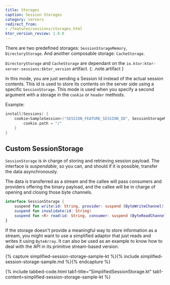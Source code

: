 ```yaml
---
title: Storages
caption: Session Storages
category: servers
redirect_from:
- /features/sessions/storages.html
ktor_version_review: 1.0.0
---
```


There are two predefined storages: `SessionStorageMemory`, `DirectoryStorage`. And another composable storage: `CacheStorage`.

`DirectoryStorage` and `CacheStorage` are dependant on the `io.ktor:ktor-server-sessions:$ktor_version` artifact.
{: .note.artifact } 

In this mode, you are just sending a Session Id instead of the actual session contents.
This id is used to store its contents on the server side using a specific `SessionStorage`.
This mode is used when you specify a second argument with a storage in the `cookie` or `header` methods.

Example:

```kotlin
install(Sessions) {
    cookie<SampleSession>("SESSION_FEATURE_SESSION_ID", SessionStorageMemory()) {
        cookie.path = "/"
    }
}
```


## Custom SessionStorage

`SessionStorage` is in charge of storing and retrieving session payload. The interface is *suspendable*,
so you can, and should if it is possible, transfer the data asynchronously.

The data is transferred as a stream and the callee will pass consumers and providers offering the binary payload,
and the callee will be in charge of opening and closing those byte channels.

```kotlin
interface SessionStorage {
    suspend fun write(id: String, provider: suspend (ByteWriteChannel) -> Unit)
    suspend fun invalidate(id: String)
    suspend fun <R> read(id: String, consumer: suspend (ByteReadChannel) -> R): R
}
```

If the storage doesn't provide a meaningful way to store information as a stream, you might want to use
a simplified adaptor that just reads and writes it using `ByteArray`. It can also be used as an example to know
how to deal with the API in its primitive stream-based version.

{% capture simplified-session-storage-sample-kt %}{% include simplified-session-storage-sample.md %}{% endcapture %}

{% include tabbed-code.html
    tab1-title="SimplifiedSessionStorage.kt" tab1-content=simplified-session-storage-sample-kt
%}
